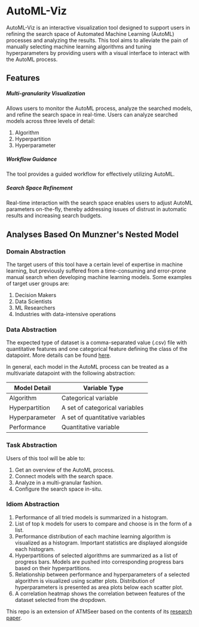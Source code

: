 # AutoML-Viz

AutoML-Viz is an interactive visualization tool designed to support users in refining the search space of Automated Machine Learning (AutoML) processes and analyzing the results. This tool aims to alleviate the pain of manually selecting machine learning algorithms and tuning hyperparameters by providing users with a visual interface to interact with the AutoML process.

## Features

##### Multi-granularity Visualization

Allows users to monitor the AutoML process, analyze the searched models, and refine the search space in real-time. Users can analyze searched models across three levels of detail:

1. Algorithm
2. Hyperpartition
3. Hyperparameter

##### Workflow Guidance

The tool provides a guided workflow for effectively utilizing AutoML.

##### Search Space Refinement

Real-time interaction with the search space enables users to adjust AutoML parameters on-the-fly, thereby addressing issues of distrust in automatic results and increasing search budgets.

## Analyses Based On Munzner's Nested Model

### Domain Abstraction

The target users of this tool have a certain level of expertise in machine learning, but previously suffered from a time-consuming and error-prone manual search when developing machine learning models. Some examples of target user groups are:

1. Decision Makers
2. Data Scientists
3. ML Researchers
4. Industries with data-intensive operations

### Data Abstraction

The expected type of dataset is a comma-separated value (.csv) file with quantitative features and one categorical feature defining the class of the datapoint. More details can be found [here](https://hdi-project.github.io/ATM/readme.html#data-format).

In general, each model in the AutoML process can be treated as a multivariate datapoint with the following abstraction:

| Model Detail     | Variable Type                     |
|------------------|-----------------------------------|
| Algorithm        | Categorical variable              |
| Hyperpartition   | A set of categorical variables    |
| Hyperparameter   | A set of quantitative variables   |
| Performance      | Quantitative variable             |

### Task Abstraction

Users of this tool will be able to:

1. Get an overview of the AutoML process.
2. Connect models with the search space.
3. Analyze in a multi-granular fashion.
4. Configure the search space in-situ.

### Idiom Abstraction

1. Performance of all tried models is summarized in a histogram.
2. List of top k models for users to compare and choose is in the form of a list.
3. Performance distribution of each machine learning algorithm is visualized as a histogram. Important statistics are displayed alongside each histogram.
4. Hyperpartitions of selected algorithms are summarized as a list of progress bars. Models are pushed into corresponding progress bars based on their hyperpartitions.
5. Relationship between performance and hyperparameters of a selected algorithm is visualized using scatter plots.
Distribution of hyperparameters is presented as area plots below each scatter plot.
6. A correlation heatmap shows the correlation between features of the dataset selected from the dropdown.

This repo is an extension of ATMSeer based on the contents of its [research paper](https://arxiv.org/pdf/1902.05009v1.pdf).
